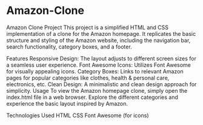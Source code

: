 # Amazon-Clone
Amazon Clone Project
This project is a simplified HTML and CSS implementation of a clone for the Amazon homepage. It replicates the basic structure and styling of the Amazon website, including the navigation bar, search functionality, category boxes, and a footer.

Features
Responsive Design: The layout adjusts to different screen sizes for a seamless user experience.
Font Awesome Icons: Utilizes Font Awesome for visually appealing icons.
Category Boxes: Links to relevant Amazon pages for popular categories like clothes, health & personal care, electronics, etc.
Clean Design: A minimalistic and clean design approach for simplicity.
Usage
To view the Amazon homepage clone, simply open the index.html file in a web browser. Explore the different categories and experience the basic layout inspired by Amazon.

Technologies Used
HTML
CSS
Font Awesome (for icons)
